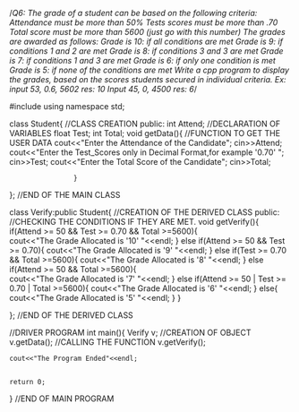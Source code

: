 /*Q6: The grade of a student can be based on the following criteria:
	Attendance must be more than 50%
	Tests scores must be more than .70
	Total score must be more than 5600 (just go with this number)
The grades are awarded as follows:
	Grade is 10: if all conditions are met
	Grade is 9: if conditions 1 and 2 are met
	Grade is 8: if conditions 3 and 3 are met
	Grade is 7: if conditions 1 and 3 are met
	Grade is 6: if only one condition is met
	Grade is 5: if none of the conditions are met
Write a cpp program to display the grades, based on the scores students secured in individual criteria.
Ex: input 53, 0.6, 5602   res: 10
       Input 45, 0, 4500    res: 6*/
       
#include<iostream>
using namespace std;

class Student{				//CLASS CREATION
	public:
		int Attend;		//DECLARATION OF VARIABLES
		float Test;
		int Total;
			void getData(){		//FUNCTION TO GET THE USER DATA
					cout<<"Enter the Attendance of the Candidate";
					cin>>Attend;
					cout<<"Enter the Test_Scores only in Decimal Format,for example '0.70' ";
					cin>>Test;
					cout<<"Enter the Total Score of the Candidate";
					cin>>Total;
					
					}
};	//END OF THE MAIN CLASS


class Verify:public Student{	//CREATION OF THE DERIVED CLASS
			public:
				//CHECKING THE CONDITIONS IF THEY ARE MET.
			void getVerify(){ 
				if(Attend >= 50 && Test >= 0.70 && Total >=5600){	
							cout<<"The Grade Allocated is '10' "<<endl;
							}
				else if(Attend >= 50 && Test >= 0.70){
						cout<<"The Grade Allocated is '9' "<<endl;
							}
				else if(Test >= 0.70 && Total >=5600){
						cout<<"The Grade Allocated is '8' "<<endl;
							}
				else if(Attend >= 50 && Total >=5600){	
							cout<<"The Grade Allocated is '7' "<<endl;
							}
				else if(Attend >= 50 | Test >= 0.70 | Total >=5600){
						cout<<"The Grade Allocated is '6' "<<endl;
						}
				else{
					cout<<"The Grade Allocated is '5' "<<endl;
					}
				}
					
};	//END OF THE DERIVED CLASS

//DRIVER PROGRAM
int main(){
	Verify v;	//CREATION OF OBJECT
	v.getData();	//CALLING THE FUNCTION 
	v.getVerify();
	
	
	cout<<"The Program Ended"<<endl;
	
	
	return 0;
	
	
}	//END OF MAIN PROGRAM

